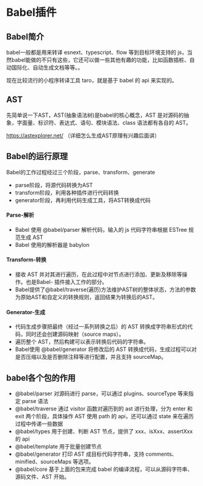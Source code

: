 # Babel插件
## Babel简介
babel一般都是用来转译 esnext、typescript、flow 等到目标环境支持的 js，当然babel能做的不只有这些，它还可以做一些其他有趣的功能，比如函数插桩、自动国际化、自动生成文档等等。。

现在比较流行的小程序转译工具 taro，就是基于 babel 的 api 来实现的。
## AST
先简单说一下AST，AST(抽象语法树)是babel的核心概念，AST 是对源码的抽象，字面量、标识符、表达式、语句、模块语法、class 语法都有各自的 AST。

https://astexplorer.net/
（详细怎么生成AST原理有兴趣后面讲）

## Babel的运行原理
Babel的工作过程经过三个阶段，parse、transform、generate
- parse阶段，将源代码转换为AST
- transform阶段，利用各种插件进行代码转换
- generator阶段，再利用代码生成工具，将AST转换成代码
#### Parse-解析

- Babel 使用 @babel/parser 解析代码，输入的 js 代码字符串根据 ESTree 规范生成 AST
- Babel 使用的解析器是 babylon
  
#### Transform-转换

- 接收 AST 并对其进行遍历，在此过程中对节点进行添加、更新及移除等操作。也是Babel- 插件接入工作的部分。
- Babel提供了@babel/traverse(遍历)方法维护AST树的整体状态，方法的参数为原始AST和自定义的转换规则，返回结果为转换后的AST。
#### Generator-生成

- 代码生成步骤把最终（经过一系列转换之后）的 AST 转换成字符串形式的代码，同时还会创建源码映射（source maps）。
- 遍历整个 AST，然后构建可以表示转换后代码的字符串。
- Babel使用 @babel/generator 将修改后的 AST 转换成代码，生成过程可以对是否压缩以及是否删除注释等进行配置，并且支持 sourceMap。

## babel各个包的作用
- @babel/parser 对源码进行 parse，可以通过 plugins、sourceType 等来指定 parse 语法
- @babel/traverse 通过 visitor 函数对遍历到的 ast 进行处理，分为 enter 和 exit 两个阶段，具体操作 AST 使用 path 的 api，还可以通过 state 来在遍历过程中传递一些数据
- @babel/types 用于创建、判断 AST 节点，提供了 xxx、isXxx、assertXxx 的 api
- @babel/template 用于批量创建节点
- @babel/generator 打印 AST 成目标代码字符串，支持 comments、minified、sourceMaps 等选项。
- @babel/core 基于上面的包来完成 babel 的编译流程，可以从源码字符串、源码文件、AST 开始。